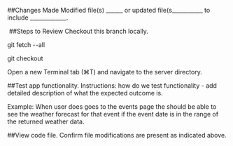 ##Changes Made
Modified file(s) ______ or updated file(s___________ to include _____________.

​
##Steps to Review
Checkout this branch locally.

git fetch --all

git checkout <file>
  
Open a new Terminal tab (⌘T) and navigate to the server directory.
  
##Test app functionality.
Instructions: how do we test functionality - add detailed description of what the expected outcome is.
  
Example: When user does goes to the events page the should be able to see the weather forecast for that event if the event date is in the range of the returned weather data.

##View code file.
Confirm file modifications are present as indicated above.
